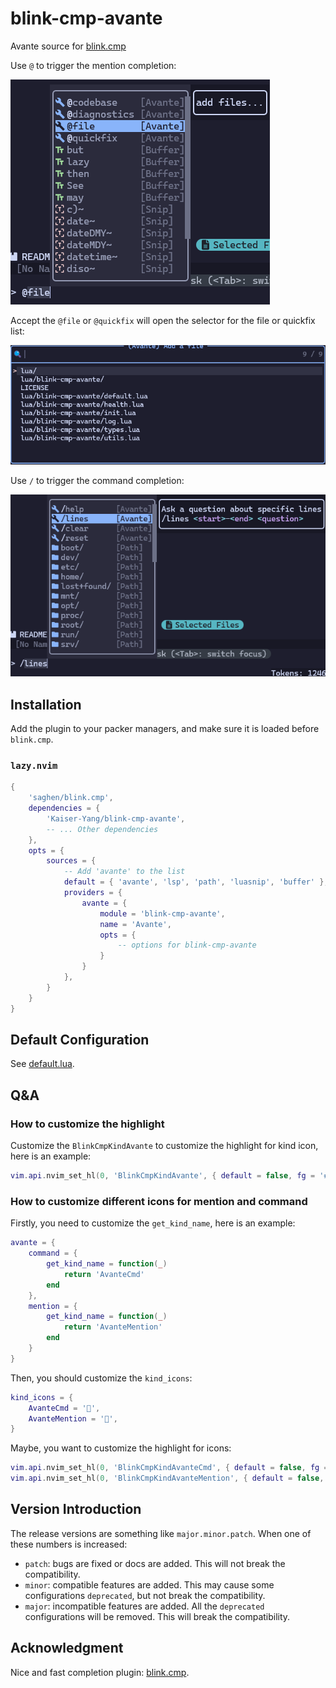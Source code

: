 # blink-cmp-avante

Avante source for [blink.cmp](https://github.com/Saghen/blink.cmp)

Use `@` to trigger the mention completion:

![](./images/demo-avante-mention.png)

Accept the `@file` or `@quickfix` will open the selector for the file or quickfix list:

![](./images/demo-avante-accept.png)

Use `/` to trigger the command completion:

![](./images/demo-avante-command.png)

## Installation

Add the plugin to your packer managers, and make sure it is loaded before `blink.cmp`.

### `lazy.nvim`

```lua
{
    'saghen/blink.cmp',
    dependencies = {
        'Kaiser-Yang/blink-cmp-avante',
        -- ... Other dependencies
    },
    opts = {
        sources = {
            -- Add 'avante' to the list
            default = { 'avante', 'lsp', 'path', 'luasnip', 'buffer' },
            providers = {
                avante = {
                    module = 'blink-cmp-avante',
                    name = 'Avante',
                    opts = {
                        -- options for blink-cmp-avante
                    }
                }
            },
        }
    }
}
```

## Default Configuration

See [default.lua](./lua/blink-cmp-avante/default.lua).

## Q&A

### How to customize the highlight

Customize the `BlinkCmpKindAvante` to customize the highlight for kind icon, here is an example:

```lua
vim.api.nvim_set_hl(0, 'BlinkCmpKindAvante', { default = false, fg = '#89b4fa' })
```

### How to customize different icons for mention and command

Firstly, you need to customize the `get_kind_name`, here is an example:

```lua
avante = {
    command = {
        get_kind_name = function(_)
            return 'AvanteCmd'
        end
    },
    mention = {
        get_kind_name = function(_)
            return 'AvanteMention'
        end
    }
}
```

Then, you should customize the `kind_icons`:

```lua
kind_icons = {
    AvanteCmd = '',
    AvanteMention = '',
}
```

Maybe, you want to customize the highlight for icons:

```lua
vim.api.nvim_set_hl(0, 'BlinkCmpKindAvanteCmd', { default = false, fg = '#89b4fa' })
vim.api.nvim_set_hl(0, 'BlinkCmpKindAvanteMention', { default = false, fg = '#89b4fa' })
```

## Version Introduction

The release versions are something like `major.minor.patch`. When one of these numbers is increased:

* `patch`: bugs are fixed or docs are added. This will not break the compatibility.
* `minor`: compatible features are added. This may cause some configurations `deprecated`, but
not break the compatibility.
* `major`: incompatible features are added. All the `deprecated` configurations will be removed.
This will break the compatibility.

## Acknowledgment

Nice and fast completion plugin: [blink.cmp](https://github.com/Saghen/blink.cmp).
